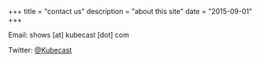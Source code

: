+++
title = "contact us"
description = "about this site"
date = "2015-09-01"
+++

<p>Email: shows [at] kubecast [dot] com</p>

<p>Twitter: <a href = "http://twitter.com/kubecast">@Kubecast</a><p>

